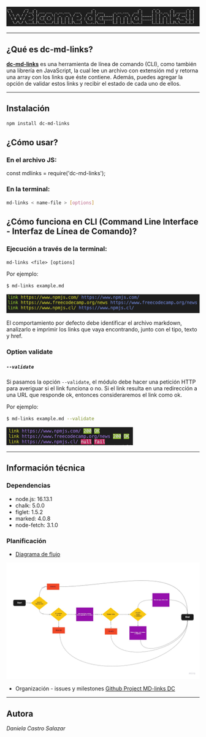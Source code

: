 <p aling=center> <img src= files/welcome.png width= 600px> </p>


***
## **¿Qué es dc-md-links?**

[**dc-md-links**](https://www.npmjs.com/package/dc-md-links)  es una herramienta de línea de comando (CLI), como también una librería en JavaScript, la cual lee un archivo con extensión md y retorna una array con los links que éste contiene. Además, puedes agregar la opción de validar estos links y recibir el estado de cada uno de ellos.

***
## **Instalación**

```sh
npm install dc-md-links
```
## **¿Cómo usar?**

### En el archivo JS:

const mdlinks = require('dc-md-links');   

### En la terminal:

```sh
md-links < name-file > [options]
```

## **¿Cómo funciona en CLI (Command Line Interface - Interfaz de Línea de Comando)?**

### Ejecución a través de la **terminal**:

`md-links <file> [options]`

Por ejemplo:
```sh
$ md-links example.md 
```
<img src=files/md-links.png>

El comportamiento por defecto debe identificar el archivo markdown, analizarlo e imprimir los links que vaya encontrando, junto con el tipo, texto y href.

### Option **validate**

##### `--validate`

Si pasamos la opción `--validate`, el módulo debe hacer una petición HTTP para averiguar si el link funciona o no. Si el link resulta en una redirección a una URL que responde ok, entonces consideraremos el link como ok.

Por ejemplo:

```sh
$ md-links example.md --validate
```
<img src=files/validate.png>


***
## **Información técnica**

### Dependencias 
* node.js: 16.13.1
* chalk: 5.0.0
* figlet: 1.5.2
* marked: 4.0.8
* node-fetch: 3.1.0

### Planificación

* [Diagrama de flujo](https://miro.com/app/board/uXjVOY08Roo=/?invite_link_id=43100749155)

<img src= files/flow.jpeg>


* Organización - issues y milestones [Github Project MD-links DC](https://github.com/DaniCastro-developer/SCL018-md-links/projects/1)


***
## **Autora**

*Daniela Castro Salazar*